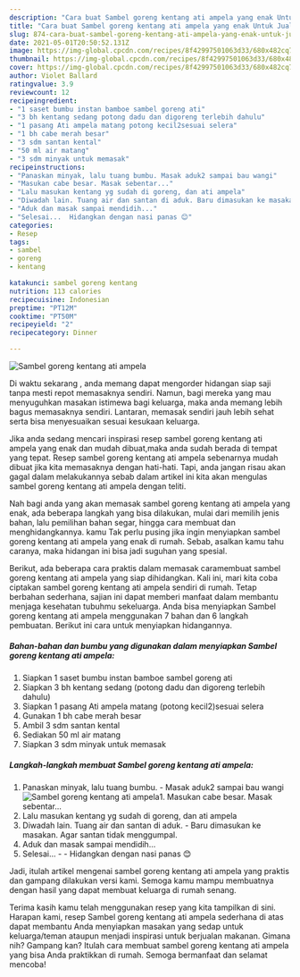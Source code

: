 ```yaml
---
description: "Cara buat Sambel goreng kentang ati ampela yang enak Untuk Jualan"
title: "Cara buat Sambel goreng kentang ati ampela yang enak Untuk Jualan"
slug: 874-cara-buat-sambel-goreng-kentang-ati-ampela-yang-enak-untuk-jualan
date: 2021-05-01T20:50:52.131Z
image: https://img-global.cpcdn.com/recipes/8f42997501063d33/680x482cq70/sambel-goreng-kentang-ati-ampela-foto-resep-utama.jpg
thumbnail: https://img-global.cpcdn.com/recipes/8f42997501063d33/680x482cq70/sambel-goreng-kentang-ati-ampela-foto-resep-utama.jpg
cover: https://img-global.cpcdn.com/recipes/8f42997501063d33/680x482cq70/sambel-goreng-kentang-ati-ampela-foto-resep-utama.jpg
author: Violet Ballard
ratingvalue: 3.9
reviewcount: 12
recipeingredient:
- "1 saset bumbu instan bamboe sambel goreng ati"
- "3 bh kentang sedang potong dadu dan digoreng terlebih dahulu"
- "1 pasang Ati ampela matang potong kecil2sesuai selera"
- "1 bh cabe merah besar"
- "3 sdm santan kental"
- "50 ml air matang"
- "3 sdm minyak untuk memasak"
recipeinstructions:
- "Panaskan minyak, lalu tuang bumbu. Masak aduk2 sampai bau wangi"
- "Masukan cabe besar. Masak sebentar..."
- "Lalu masukan kentang yg sudah di goreng, dan ati ampela"
- "Diwadah lain. Tuang air dan santan di aduk. Baru dimasukan ke masakan. Agar santan tidak menggumpal."
- "Aduk dan masak sampai mendidih..."
- "Selesai...  Hidangkan dengan nasi panas 😊"
categories:
- Resep
tags:
- sambel
- goreng
- kentang

katakunci: sambel goreng kentang 
nutrition: 113 calories
recipecuisine: Indonesian
preptime: "PT12M"
cooktime: "PT50M"
recipeyield: "2"
recipecategory: Dinner

---
```



![Sambel goreng kentang ati ampela](https://img-global.cpcdn.com/recipes/8f42997501063d33/680x482cq70/sambel-goreng-kentang-ati-ampela-foto-resep-utama.jpg)

Di waktu  sekarang , anda memang dapat mengorder hidangan siap saji tanpa mesti repot memasaknya sendiri. Namun, bagi mereka yang mau menyuguhkan masakan istimewa bagi keluarga, maka anda memang lebih bagus memasaknya sendiri. Lantaran, memasak sendiri jauh lebih sehat serta bisa menyesuaikan sesuai kesukaan keluarga.

Jika anda sedang mencari inspirasi resep sambel goreng kentang ati ampela yang enak dan mudah dibuat,maka anda sudah berada di tempat yang tepat. Resep sambel goreng kentang ati ampela  sebenarnya mudah dibuat jika kita memasaknya dengan hati-hati. Tapi, anda jangan risau akan gagal dalam melakukannya 
sebab dalam artikel ini kita akan mengulas sambel goreng kentang ati ampela dengan teliti.  



Nah bagi anda yang akan memasak sambel goreng kentang ati ampela yang enak, ada beberapa langkah yang bisa dilakukan, mulai dari memilih jenis bahan, lalu pemilihan bahan segar, hingga cara membuat dan menghidangkannya. kamu Tak perlu pusing jika ingin menyiapkan sambel goreng kentang ati ampela yang enak di rumah. Sebab, asalkan kamu  tahu caranya, maka hidangan ini bisa jadi suguhan yang spesial.

Berikut, ada beberapa cara praktis  dalam memasak caramembuat sambel goreng kentang ati ampela yang siap dihidangkan. Kali ini, mari kita coba ciptakan sambel goreng kentang ati ampela sendiri di rumah. Tetap berbahan sederhana, sajian ini dapat memberi manfaat dalam membantu menjaga kesehatan tubuhmu sekeluarga. Anda bisa menyiapkan Sambel goreng kentang ati ampela menggunakan 7 bahan dan 6 langkah pembuatan. Berikut ini cara untuk menyiapkan hidangannya.

<!--inarticleads1-->

##### Bahan-bahan dan bumbu yang digunakan dalam menyiapkan Sambel goreng kentang ati ampela:

1. Siapkan 1 saset bumbu instan bamboe sambel goreng ati
1. Siapkan 3 bh kentang sedang (potong dadu dan digoreng terlebih dahulu)
1. Siapkan 1 pasang Ati ampela matang (potong kecil2)sesuai selera
1. Gunakan 1 bh cabe merah besar
1. Ambil 3 sdm santan kental
1. Sediakan 50 ml air matang
1. Siapkan 3 sdm minyak untuk memasak




<!--inarticleads2-->

##### Langkah-langkah membuat Sambel goreng kentang ati ampela:

1. Panaskan minyak, lalu tuang bumbu. - Masak aduk2 sampai bau wangi
<img src="https://img-global.cpcdn.com/steps/0c6226c3318b3252/160x128cq70/sambel-goreng-kentang-ati-ampela-langkah-memasak-1-foto.jpg" alt="Sambel goreng kentang ati ampela">1. Masukan cabe besar. Masak sebentar...
1. Lalu masukan kentang yg sudah di goreng, dan ati ampela
1. Diwadah lain. Tuang air dan santan di aduk. - Baru dimasukan ke masakan. Agar santan tidak menggumpal.
1. Aduk dan masak sampai mendidih...
1. Selesai... -  - Hidangkan dengan nasi panas 😊




Jadi, itulah artikel mengenai  sambel goreng kentang ati ampela  yang praktis dan gampang dilakukan versi kami. Semoga kamu mampu membuatnya dengan hasil yang dapat membuat keluarga di rumah senang. 

Terima kasih kamu telah menggunakan resep yang kita tampilkan di sini. Harapan kami, resep  Sambel goreng kentang ati ampela sederhana di atas dapat membantu Anda menyiapkan masakan yang sedap untuk keluarga/teman ataupun menjadi inspirasi untuk berjualan makanan. Gimana nih? Gampang kan? Itulah cara membuat sambel goreng kentang ati ampela yang bisa Anda praktikkan di rumah. Semoga bermanfaat dan selamat mencoba!


